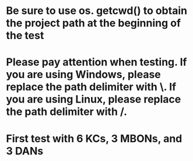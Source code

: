 # Be sure to use os. getcwd() to obtain the project path at the beginning of the test

# Please pay attention when testing. If you are using Windows, please replace the path delimiter with \\. If you are using Linux, please replace the path delimiter with /.

# First test with 6 KCs, 3 MBONs, and 3 DANs